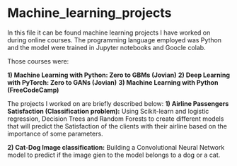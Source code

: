 # Machine_learning_projects
In this file it can be found machine learning projects I have worked on during online courses. The programming language employed was Python and the model were trained in Jupyter notebooks and Goocle colab.

Those courses were:

**1) Machine Learning with Python: Zero to GBMs (Jovian)**
**2) Deep Learning with PyTorch: Zero to GANs (Jovian)**
**3) Machine Learning with Python (FreeCodeCamp)**

The projects I worked on are briefly described below:
**1) Airline Passengers Satisfaction (Classification problem):**
Using Scikit-learn and logistic regression, Decision Trees and Random Forests to create different models that will predict the Satisfaction of the clients with their airline based on the importance of some parameters.

**2) Cat-Dog Image classification:**
Building a Convolutional Neural Network model to predict if the image gien to the model belongs to a dog or a cat.


